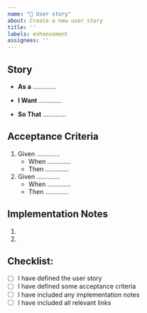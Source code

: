 ```yaml
---
name: "👥 User story"
about: Create a new user story
title: ''
labels: enhancement
assignees: ''
---
```


## Story

- **As a** .............

- **I Want** .............

- **So That** .............

## Acceptance Criteria
1. Given .............
   - When .............
   - Then .............
2. Given .............
   - When .............
   - Then .............


## Implementation Notes
1.
2.

## Checklist:
- [ ] I have defined the user story
- [ ] I have defined some acceptance criteria
- [ ] I have included any implementation notes
- [ ] I have included all relevant links
